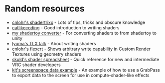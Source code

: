 # Random resources
- [cnlohr's shadertrixx](https://github.com/cnlohr/shadertrixx) - Lots of tips, tricks and obscure knowledge
- [catlikecoding](https://catlikecoding.com/unity/tutorials/rendering/) - Good introduction to writing shaders
- [my shadertoy converter](https://pema99.github.io/glsl2hlsl/) - For converting shaders to from shadertoy to unity 
- [lyuma's TLX talk](https://www.youtube.com/watch?v=tWyseAtkrcE) - About writing shaders
- [cnlohr's flexcrt](https://github.com/cnlohr/flexcrt) - Shows arbitrary write capability in Custom Render Textures using geometry shaders
- [skuld's shader spreadsheet](https://docs.google.com/spreadsheets/d/1hCPot9-jRE2v0OztASJ2H8I3TcaPgDZ9QKcvYVtOnW4) - Quick reference for new and intermediate VRC shader developers
- [kit's screenspace data example](https://github.com/cutesthypnotist/VRC-Screenspace-Data-Example) - An example of how to use a GrabPass to export data to the screen for use in compute-shader-like effects
